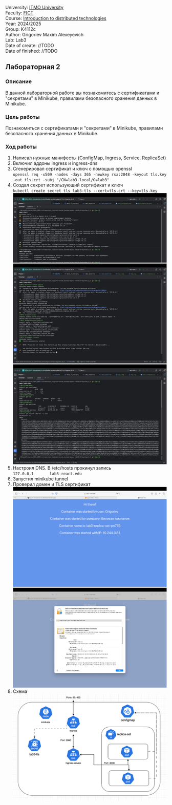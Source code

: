University: [ITMO University](https://itmo.ru/ru/) \
Faculty: [FICT](https://fict.itmo.ru) \
Course: [Introduction to distributed technologies](https://github.com/itmo-ict-faculty/introduction-to-distributed-technologies) \
Year: 2024/2025 \
Group: K4112c \
Author: Grigoriev Maxim Alexeyevich \
Lab: Lab3 \
Date of create: //TODO \
Date of finished: //TODO

## Лабораторная 2

### Описание

В данной лабораторной работе вы познакомитесь с сертификатами и "секретами" в Minikube, правилами безопасного хранения данных в Minikube.

### Цель работы

Познакомиться с сертификатами и "секретами" в Minikube, правилами безопасного хранения данных в Minikube.

### Ход работы

1. Написал нужные манифесты (ConfigMap, Ingress, Service, ReplicaSet)
2. Включил аддоны ingress и ingress-dns
3. Сгенерировал сертификат и ключ с помощью openssl \
`openssl req -x509 -nodes -days 365 -newkey rsa:2048 -keyout tls.key -out tls.crt -subj "/CN=lab3.local/O=lab3"`
4. Создал секрет использующий сертификат и ключ \
`kubectl create secret tls lab3-tls --cert=tls.crt --key=tls.key`
   ![Иллюстрация к проекту](img/1_start.png)
   ![Иллюстрация к проекту](img/2_start.png)
   ![Иллюстрация к проекту](img/3_get_info.png)
5. Настроил DNS. В /etc/hosts прокинул запись \
`127.0.0.1       lab3-react.edu`
6. Запустил minikube tunnel
7. Проверил домен и TLS сертификат
   ![Иллюстрация к проекту](img/4_react_welcome_board.png)
   ![Иллюстрация к проекту](img/5_certificate.png)
8. Схема
   ![Иллюстрация к проекту](img/6_diagram.png)
